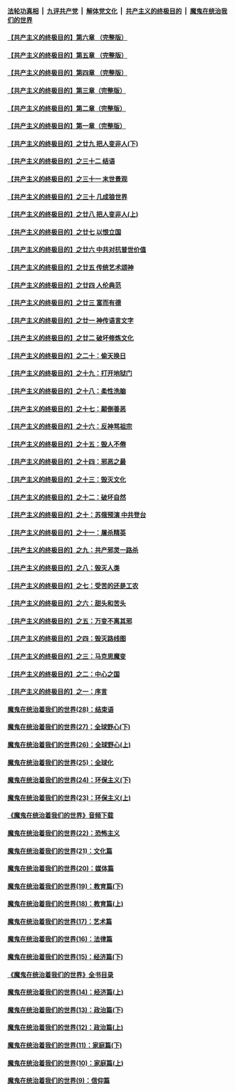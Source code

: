 ####  [法轮功真相](../../../../basic/blob/master/README.md?t=04270801) &nbsp;|&nbsp; [九评共产党](../../../../9ping.md/blob/master/README.md?t=04270801) &nbsp;|&nbsp; [解体党文化](../../../../jtdwh.md/blob/master/README.md?t=04270801)  &nbsp;|&nbsp; [共产主义的终极目的](../../../../gczydzjmd.md/blob/master/README.md?t=04270801) &nbsp;|&nbsp; [魔鬼在统治我们的世界](../../../../mgztzwmdsj.md/blob/master/README.md?t=04270801) 

#### [【共产主义的终极目的】第六章 （完整版）](../pages/nsc422/n11428913.md?t=04270801) 

#### [【共产主义的终极目的】第五章 （完整版）](../pages/nsc422/n11428912.md?t=04270801) 

#### [【共产主义的终极目的】第四章 （完整版）](../pages/nsc422/n11428907.md?t=04270801) 

#### [【共产主义的终极目的】第三章（完整版）](../pages/nsc422/n11428848.md?t=04270801) 

#### [【共产主义的终极目的】第二章（完整版）](../pages/nsc422/n11428831.md?t=04270801) 

#### [【共产主义的终极目的】第一章（完整版）](../pages/nsc422/n11417651.md?t=04270801) 

#### [【共产主义的终极目的】之廿九 把人变非人(下)](../pages/nsc422/n11344140.md?t=04270801) 

#### [【共产主义的终极目的】之三十二 结语](../pages/nsc422/n11360535.md?t=04270801) 

#### [【共产主义的终极目的】之三十一 末世景观](../pages/nsc422/n11351129.md?t=04270801) 

#### [【共产主义的终极目的】之三十 几成狼世界](../pages/nsc422/n11348280.md?t=04270801) 

#### [【共产主义的终极目的】之廿八 把人变非人(上)](../pages/nsc422/n11340492.md?t=04270801) 

#### [【共产主义的终极目的】之廿七 以恨立国](../pages/nsc422/n11336944.md?t=04270801) 

#### [【共产主义的终极目的】之廿六 中共对抗普世价值](../pages/nsc422/n11324785.md?t=04270801) 

#### [【共产主义的终极目的】之廿五 传统艺术颂神](../pages/nsc422/n11296396.md?t=04270801) 

#### [【共产主义的终极目的】之廿四 人伦典范](../pages/nsc422/n11296397.md?t=04270801) 

#### [【共产主义的终极目的】之廿三 富而有德](../pages/nsc422/n11283598.md?t=04270801) 

#### [【共产主义的终极目的】之廿一 神传语言文字](../pages/nsc422/n11263265.md?t=04270801) 

#### [【共产主义的终极目的】之廿二 破坏修炼文化](../pages/nsc422/n11245728.md?t=04270801) 

#### [【共产主义的终极目的】之二十：偷天换日](../pages/nsc422/n11238846.md?t=04270801) 

#### [【共产主义的终极目的】之十九：打开地狱门](../pages/nsc422/n11206376.md?t=04270801) 

#### [【共产主义的终极目的】之十八：柔性洗脑](../pages/nsc422/n11199994.md?t=04270801) 

#### [【共产主义的终极目的】之十七：颠倒善恶](../pages/nsc422/n11179782.md?t=04270801) 

#### [【共产主义的终极目的】之十六：反神骂祖宗](../pages/nsc422/n11166798.md?t=04270801) 

#### [【共产主义的终极目的】之十五：毁人不倦](../pages/nsc422/n11166792.md?t=04270801) 

#### [【共产主义的终极目的】之十四：邪恶之最](../pages/nsc422/n11150249.md?t=04270801) 

#### [【共产主义的终极目的】之十三：毁灭文化](../pages/nsc422/n11135227.md?t=04270801) 

#### [【共产主义的终极目的】之十二：破坏自然](../pages/nsc422/n11135214.md?t=04270801) 

#### [【共产主义的终极目的】之十：苏俄预演 中共登台](../pages/nsc422/n11118424.md?t=04270801) 

#### [【共产主义的终极目的】之十一：屠杀精英](../pages/nsc422/n11118442.md?t=04270801) 

#### [【共产主义的终极目的】之九：共产邪灵一路杀](../pages/nsc422/n11114139.md?t=04270801) 

#### [【共产主义的终极目的】之八：毁灭人类](../pages/nsc422/n11108503.md?t=04270801) 

#### [【共产主义的终极目的】之七：受苦的还是工农](../pages/nsc422/n11101809.md?t=04270801) 

#### [【共产主义的终极目的】之六：甜头和苦头](../pages/nsc422/n11096971.md?t=04270801) 

#### [【共产主义的终极目的】之五：万变不离其邪](../pages/nsc422/n11091285.md?t=04270801) 

#### [【共产主义的终极目的】之四：毁灭路线图](../pages/nsc422/n11086284.md?t=04270801) 

#### [【共产主义的终极目的】之三：马克思魔变](../pages/nsc422/n11061941.md?t=04270801) 

#### [【共产主义的终极目的】之二：中心之国](../pages/nsc422/n11047728.md?t=04270801) 

#### [【共产主义的终极目的】之一：序言](../pages/nsc422/n11086077.md?t=04270801) 

#### [魔鬼在统治着我们的世界(28)：结束语](../pages/nsc422/n10936246.md?t=04270801) 

#### [魔鬼在统治着我们的世界(27)：全球野心(下)](../pages/nsc422/n10928319.md?t=04270801) 

#### [魔鬼在统治着我们的世界(26)：全球野心(上)](../pages/nsc422/n10900318.md?t=04270801) 

#### [魔鬼在统治着我们的世界(25)：全球化](../pages/nsc422/n10788205.md?t=04270801) 

#### [魔鬼在统治着我们的世界(24)：环保主义(下)](../pages/nsc422/n10695307.md?t=04270801) 

#### [魔鬼在统治着我们的世界(23)：环保主义(上)](../pages/nsc422/n10688613.md?t=04270801) 

#### [《魔鬼在统治着我们的世界》音频下载](../pages/nsc422/n10635553.md?t=04270801) 

#### [魔鬼在统治着我们的世界(22)：恐怖主义](../pages/nsc422/n10614727.md?t=04270801) 

#### [魔鬼在统治着我们的世界(21)：文化篇](../pages/nsc422/n10597706.md?t=04270801) 

#### [魔鬼在统治着我们的世界(20)：媒体篇](../pages/nsc422/n10586579.md?t=04270801) 

#### [魔鬼在统治着我们的世界(19)：教育篇(下)](../pages/nsc422/n10564808.md?t=04270801) 

#### [魔鬼在统治着我们的世界(18)：教育篇(上)](../pages/nsc422/n10526970.md?t=04270801) 

#### [魔鬼在统治着我们的世界(17)：艺术篇](../pages/nsc422/n10499093.md?t=04270801) 

#### [魔鬼在统治着我们的世界(16)：法律篇](../pages/nsc422/n10485969.md?t=04270801) 

#### [魔鬼在统治着我们的世界(15)：经济篇(下)](../pages/nsc422/n10469975.md?t=04270801) 

#### [《魔鬼在统治着我们的世界》全书目录](../pages/nsc422/n10464261.md?t=04270801) 

#### [魔鬼在统治着我们的世界(14)：经济篇(上)](../pages/nsc422/n10457370.md?t=04270801) 

#### [魔鬼在统治着我们的世界(13)：政治篇(下)](../pages/nsc422/n10448270.md?t=04270801) 

#### [魔鬼在统治着我们的世界(12)：政治篇(上)](../pages/nsc422/n10444576.md?t=04270801) 

#### [魔鬼在统治着我们的世界(11)：家庭篇(下)](../pages/nsc422/n10440961.md?t=04270801) 

#### [魔鬼在统治着我们的世界(10)：家庭篇(上)](../pages/nsc422/n10435448.md?t=04270801) 

#### [魔鬼在统治着我们的世界(9)：信仰篇](../pages/nsc422/n10432159.md?t=04270801) 

